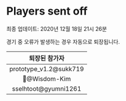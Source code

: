 # Players sent off
최종 업데이트: 2020년 12월 18일 21시 26분


경기 중 오류가 발생하는 경우 자동으로 퇴장됩니다.


| 퇴장된 참가자 |
|:---:|
| prototype_v1.2@sukk719 |
| 🤦‍@Wisdom-Kim |
| sselhtoot@gyumni1261 |